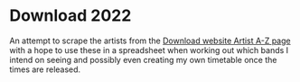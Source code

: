 # Download 2022 #

An attempt to scrape the artists from the [Download website Artist A-Z page](https://downloadfestival.co.uk/artists-a-z/) with a hope to use these in a spreadsheet when working out which bands I intend on seeing and possibly even creating my own timetable once the times are released.
